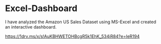 # Excel-Dashboard

I have analyzed the Amazon US Sales Dataset using MS-Excel and created an interactive dashboard.

https://1drv.ms/x/s!AuKBHWETOHBcgR5k1EhK_534iR84?e=IeR194
